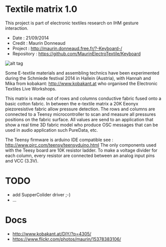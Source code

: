 Textile matrix 1.0
=========
This project is part of electronic textiles research on IHM gesture interaction.
 - Date : 21/09/2014
 - Credit : Maurin Donneaud
 - Project : http://maurin.donneaud.free.fr/?-Keyboard-/
 - Repository : https://github.com/MaurinElectroTextile/Keyboard
 
![alt tag](https://c4.staticflickr.com/8/7637/16464397214_b98a5b9cde.jpg)

Some E-textile materials and assembling technics have been experimented during the Schmiede festival 2014 in Hallein (Austria), with Hannah and Mika from kobakant: http://www.kobakant.at who organised the Electronic Textiles Live Workshops.

This matrix is made out of rows and columns conductive fabric fused onto a basic cotton fabric. In between the e-textile matrix a 20K Eeonyx piezoresistive fabric allow pressure detection. The rows and columns are connected to a Teensy microcontroller to scan and measure all pressures positions on the fabric surface. All values are send to an application that show a real time 3D fabric model who produce OSC messages that can be used in audio application such PureData, etc.

The Teensy firmware is arduino IDE compatible
see : http://www.pjrc.com/teensy/teensyduino.html
The only components used with the Teesy board are 10K resistor ladder.
To make a voltage divider for each column, every resistor are connected between an analog input pins and VCC (3.3V).

TODO
=========
 - add SupperColider driver ;-)
 - ...
 
 Docs
 =========
 - http://www.kobakant.at/DIY/?p=4305/
 - https://www.flickr.com/photos/maurin/15378383106/
